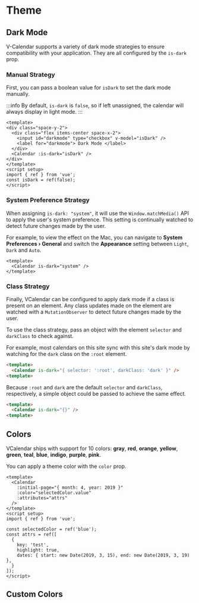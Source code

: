 # Theme

## Dark Mode

V-Calendar supports a variety of dark mode strategies to ensure compatibility with your application. They are all configured by the `is-dark` prop.

### Manual Strategy

First, you can pass a boolean value for `isDark` to set the dark mode manually.

:::info
By default, `is-dark` is `false`, so if left unassigned, the calendar will always display in light mode.
:::

<ThemeDarkModeManual />

```vue
<template>
<div class="space-y-2">
  <div class="flex items-center space-x-2">
    <input id="darkmode" type="checkbox" v-model="isDark" />
    <label for="darkmode"> Dark Mode </label>
  </div>
  <Calendar :is-dark="isDark" />
</div>
</template>
<script setup>
import { ref } from 'vue';
const isDark = ref(false);
</script>
```

### System Preference Strategy

When assigning `is-dark: "system"`, it will use the `Window.matchMedia()` API to apply the user's system preference. This setting is continually watched to detect future changes made by the user.

For example, to view the effect on the Mac, you can navigate to  **System Preferences	&#8250; General** and switch the **Appearance** setting between `Light`, `Dark` and `Auto`.

<ThemeDarkModeSys />

```vue
<template>
  <Calendar is-dark="system" />
</template>
```

### Class Strategy

Finally, VCalendar can be configured to apply dark mode if a class is present on an element. Any class updates made on the element are watched with a `MutationObserver` to detect future changes made by the user.

To use the class strategy, pass an object with the element `selector` and `darkClass` to check against.

For example, most calendars on this site sync with this site's dark mode by watching for the `dark` class on the `:root` element.

<Example centered>
  <Calendar :is-dark="{ selector: ':root', darkClass: 'dark' }" />
</Example>

```html
<template>
  <Calendar is-dark="{ selector: ':root', darkClass: 'dark' }" />
<template>
```

Because `:root` and `dark` are the default `selector` and `darkClass`, respectively, a simple object could be passed to achieve the same effect.

<Example centered>
  <Calendar :is-dark="{}" />
</Example>

```html
<template>
  <Calendar is-dark="{}" />
<template>
```

## Colors

VCalendar ships with support for 10 colors: **gray**, **red**, **orange**, **yellow**, **green**, **teal**, **blue**, **indigo**, **purple**, **pink**.

You can apply a theme color with the `color` prop.

<ThemeColors />

```vue
<template>
  <Calendar
    :initial-page="{ month: 4, year: 2019 }"
    :color="selectedColor.value"
    :attributes="attrs"
  />
</template>
<script setup>
import { ref } from 'vue';

const selectedColor = ref('blue');
const attrs = ref([
  {
    key: 'test',
    highlight: true,
    dates: { start: new Date(2019, 3, 15), end: new Date(2019, 3, 19) },
  }
]);
</script>
```

## Custom Colors
